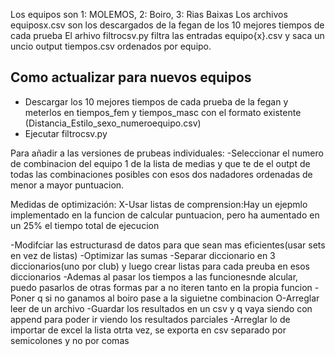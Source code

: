 Los equipos son 1: MOLEMOS, 2: Boiro, 3: Rias Baixas
Los archivos equiposx.csv son los descargados de la fegan de los 10 mejores tiempos de cada prueba
El arhivo filtrocsv.py filtra las entradas equipo{x}.csv y saca un uncio output tiempos.csv ordenados por equipo.

## Como actualizar para nuevos equipos
- Descargar los 10 mejores tiempos de cada prueba de la fegan y meterlos en tiempos_fem y tiempos_masc con el formato existente (Distancia_Estilo_sexo_numeroequipo.csv)
- Ejecutar filtrocsv.py




Para añadir a las versiones de prubeas individuales:
-Seleccionar el numero de combinacion del equipo 1 de la lista de medias y que te de el outpt de todas las combinaciones posibles con esos dos nadadores
ordenadas de menor a mayor puntuacion.

Medidas de optimización:
X-Usar listas de comprension:Hay un ejepmlo implementado en la funcion de calcular puntuacion, pero ha aumentado en un 25% el tiempo total de ejecucion

-Modifciar las estructurasd de datos para que sean mas eficientes(usar sets en vez de listas)
-Optimizar las sumas
-Separar diccionario en 3 diccionarios(uno por club) y luego crear listas para cada preuba en esos diccionarios
-Ademas al pasar los tiempos a las funcionesnde alcular, puedo pasarlos de otras formas par a no iteren tanto en la propia funcion
-Poner q si no ganamos al boiro pase a la siguietne combinacion
O-Arreglar leer de un archivo
-Guardar los resultados en un csv y q vaya siendo con append para poder ir viendo los resultados parciales
-Arreglar lo de importar de excel la lista otrta vez, se exporta en csv separado por semicolones y no por comas
